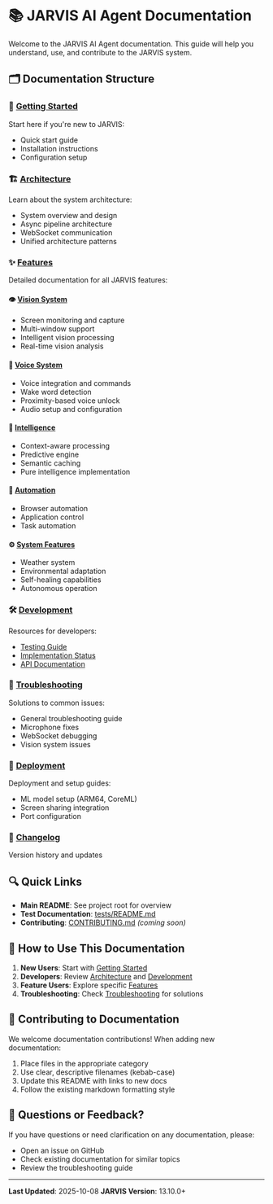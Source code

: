 # 📚 JARVIS AI Agent Documentation

Welcome to the JARVIS AI Agent documentation. This guide will help you understand, use, and contribute to the JARVIS system.

## 🗂️ Documentation Structure

### 🚀 [Getting Started](./getting-started/)
Start here if you're new to JARVIS:
- Quick start guide
- Installation instructions
- Configuration setup

### 🏗️ [Architecture](./architecture/)
Learn about the system architecture:
- System overview and design
- Async pipeline architecture
- WebSocket communication
- Unified architecture patterns

### ✨ [Features](./features/)
Detailed documentation for all JARVIS features:

#### 👁️ [Vision System](./features/vision/)
- Screen monitoring and capture
- Multi-window support
- Intelligent vision processing
- Real-time vision analysis

#### 🎤 [Voice System](./features/voice/)
- Voice integration and commands
- Wake word detection
- Proximity-based voice unlock
- Audio setup and configuration

#### 🧠 [Intelligence](./features/intelligence/)
- Context-aware processing
- Predictive engine
- Semantic caching
- Pure intelligence implementation

#### 🤖 [Automation](./features/automation/)
- Browser automation
- Application control
- Task automation

#### ⚙️ [System Features](./features/system/)
- Weather system
- Environmental adaptation
- Self-healing capabilities
- Autonomous operation

### 🛠️ [Development](./development/)
Resources for developers:
- [Testing Guide](./development/testing/)
- [Implementation Status](./development/implementation/)
- [API Documentation](./development/api/)

### 🔧 [Troubleshooting](./troubleshooting/)
Solutions to common issues:
- General troubleshooting guide
- Microphone fixes
- WebSocket debugging
- Vision system issues

### 🚢 [Deployment](./deployment/)
Deployment and setup guides:
- ML model setup (ARM64, CoreML)
- Screen sharing integration
- Port configuration

### 📝 [Changelog](./changelog/)
Version history and updates

## 🔍 Quick Links

- **Main README**: See project root for overview
- **Test Documentation**: [tests/README.md](../tests/README.md)
- **Contributing**: [CONTRIBUTING.md](../CONTRIBUTING.md) *(coming soon)*

## 📖 How to Use This Documentation

1. **New Users**: Start with [Getting Started](./getting-started/)
2. **Developers**: Review [Architecture](./architecture/) and [Development](./development/)
3. **Feature Users**: Explore specific [Features](./features/)
4. **Troubleshooting**: Check [Troubleshooting](./troubleshooting/) for solutions

## 🤝 Contributing to Documentation

We welcome documentation contributions! When adding new documentation:

1. Place files in the appropriate category
2. Use clear, descriptive filenames (kebab-case)
3. Update this README with links to new docs
4. Follow the existing markdown formatting style

## 📮 Questions or Feedback?

If you have questions or need clarification on any documentation, please:
- Open an issue on GitHub
- Check existing documentation for similar topics
- Review the troubleshooting guide

---

**Last Updated**: 2025-10-08
**JARVIS Version**: 13.10.0+
